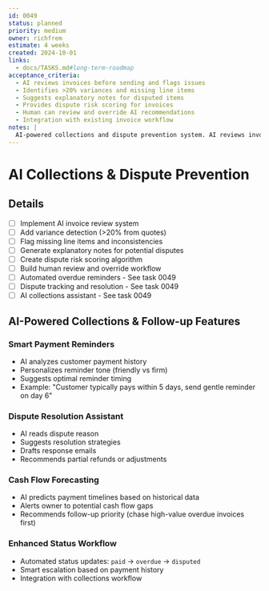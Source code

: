 ```yaml
---
id: 0049
status: planned
priority: medium
owner: richfrem
estimate: 4 weeks
created: 2024-10-01
links:
  - docs/TASKS.md#long-term-roadmap
acceptance_criteria:
  - AI reviews invoices before sending and flags issues
  - Identifies >20% variances and missing line items
  - Suggests explanatory notes for disputed items
  - Provides dispute risk scoring for invoices
  - Human can review and override AI recommendations
  - Integration with existing invoice workflow
notes: |
  AI-powered collections and dispute prevention system. AI reviews invoices before sending, flags potential issues, and suggests explanatory notes to reduce disputes and improve cash flow.
---
```


# AI Collections & Dispute Prevention

## Details
- [ ] Implement AI invoice review system
- [ ] Add variance detection (>20% from quotes)
- [ ] Flag missing line items and inconsistencies
- [ ] Generate explanatory notes for potential disputes
- [ ] Create dispute risk scoring algorithm
- [ ] Build human review and override workflow
- [ ] Automated overdue reminders - See task 0049
- [ ] Dispute tracking and resolution - See task 0049
- [ ] AI collections assistant - See task 0049

## AI-Powered Collections & Follow-up Features

### Smart Payment Reminders
- AI analyzes customer payment history
- Personalizes reminder tone (friendly vs firm)
- Suggests optimal reminder timing
- Example: "Customer typically pays within 5 days, send gentle reminder on day 6"

### Dispute Resolution Assistant
- AI reads dispute reason
- Suggests resolution strategies
- Drafts response emails
- Recommends partial refunds or adjustments

### Cash Flow Forecasting
- AI predicts payment timelines based on historical data
- Alerts owner to potential cash flow gaps
- Recommends follow-up priority (chase high-value overdue invoices first)

### Enhanced Status Workflow
- Automated status updates: `paid` → `overdue` → `disputed`
- Smart escalation based on payment history
- Integration with collections workflow
